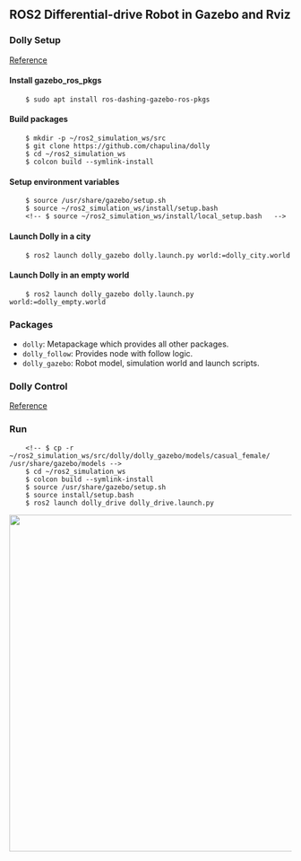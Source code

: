 ## ROS2 Differential-drive Robot in Gazebo and Rviz

### Dolly Setup

[Reference](https://github.com/chapulina/dolly)

#### Install gazebo_ros_pkgs
        $ sudo apt install ros-dashing-gazebo-ros-pkgs  

#### Build packages

        $ mkdir -p ~/ros2_simulation_ws/src  
        $ git clone https://github.com/chapulina/dolly  
        $ cd ~/ros2_simulation_ws  
        $ colcon build --symlink-install  

#### Setup environment variables

        $ source /usr/share/gazebo/setup.sh  
        $ source ~/ros2_simulation_ws/install/setup.bash  
        <!-- $ source ~/ros2_simulation_ws/install/local_setup.bash   -->

#### Launch Dolly in a city 

        $ ros2 launch dolly_gazebo dolly.launch.py world:=dolly_city.world  

#### Launch Dolly in an empty world

        $ ros2 launch dolly_gazebo dolly.launch.py world:=dolly_empty.world  

### Packages

* `dolly`: Metapackage which provides all other packages.  
* `dolly_follow`: Provides node with follow logic.  
* `dolly_gazebo`: Robot model, simulation world and launch scripts.  

### Dolly Control

[Reference](https://www.youtube.com/watch?v=qB4SaP3TZog&t=994s)


### Run
        <!-- $ cp -r ~/ros2_simulation_ws/src/dolly/dolly_gazebo/models/casual_female/ /usr/share/gazebo/models -->
        $ cd ~/ros2_simulation_ws
        $ colcon build --symlink-install  
        $ source /usr/share/gazebo/setup.sh  
        $ source install/setup.bash  
        $ ros2 launch dolly_drive dolly_drive.launch.py

<img src="./images/demo.gif" width="600" >
